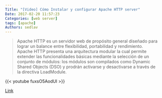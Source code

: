 ```yaml
---
Title: "[Video] Cómo Instalar y configurar Apache HTTP server"
Date: 2017-02-20 11:57:23
Categories: [web server]
tags: [apache]
Authors: sedlav
---
```


> Apache HTTP es un servidor web de propósito general diseñado para lograr un balance entre flexibilidad, portabilidad y rendimiento. Apache HTTP presenta una arquitectura modular la cual permite extender las funcionalidades básicas mediante la selección de un conjunto de módulos: los módulos son compilados como Dynamic Shared Objects (DSO) y prodrán activarse y desactivarse a través de la directiva LoadModule.

{{< youtube fuxsO5AodUI >}}

[Link](https://www.youtube.com/edit?video_id=fuxsO5AodUI&video_referrer=watch)
